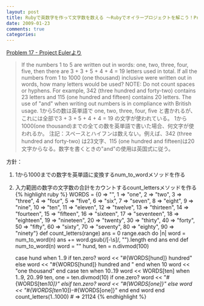 ```yaml
---
layout: post
title: Rubyで英数字を作って文字数を数える ～Rubyでオイラープロジェクトを解こう！Problem17
date: 2009-01-23
comments: true
categories:
---
```



[Problem 17 - Project Eulerより](http://projecteuler.net/index.php?section=problems&id=17)
> 
> If the numbers 1 to 5 are written out in words: one, two, three, four, five, then there are 3 + 3 + 5 + 4 + 4 = 19 letters used in total.
> If all the numbers from 1 to 1000 (one thousand) inclusive were written out in words, how many letters would be used?
> NOTE: Do not count spaces or hyphens. For example, 342 (three hundred and forty-two) contains 23 letters and 115 (one hundred and fifteen) contains 20 letters. The use of "and" when writing out numbers is in compliance with British usage.
> 1から5の数は英単語で one, two, three, four, five と書かれるが、これには全部で3 + 3 + 5 + 4 + 4 = 19 の文字が使われている。
> 1から1000(one thousand)までの全ての数を英単語で書いた場合、何文字が使われるか。
> 注記：スペースとハイフンは数えない。例えば、342 (three hundred and forty-two) は23文字、115 (one hundred and fifteen)は20文字からなる。数字を書くときの"and"の使用は英国式に従う。


方針：
1. 1から1000までの数字を英単語に変換するnum_to_wordメソッドを作る
1. 入力範囲の数字の文字数の合計をカウントするcount_lettersメソッドを作る
{% highlight ruby %}
 WORDS = {0 => "", 1 => "one", 2 => "two", 3 => "three", 4 => "four", 5 => "five", 6 => "six", 7 => "seven", 8 => "eight", 9 => "nine", 10 => "ten", 11 => "eleven", 12 => "twelve", 13 => "thirteen", 14 => "fourteen", 15 => "fifteen", 16 => "sixteen", 17 => "seventeen", 18 => "eighteen", 19 => "nineteen", 20 => "twenty", 30 => "thirty", 40 => "forty", 50 => "fifty", 60 => "sixty", 70 => "seventy", 80 => "eighty", 90 => "ninety"}
 def count_letters(range)
   ans = 0
   range.each do |n|
     word = num_to_word(n)
     ans += word.gsub(/[-\s]/, "").length
   end
   ans
 end
 def num_to_word(n)
   word = ""
   hund, ten = n.divmod(100)
  
   case hund
   when 1..9
     if ten.zero?
       word << "#{WORDS[hund]} hundred"
     else
       word << "#{WORDS[hund]} hundred and "
     end
   when 10
     word << "one thousand"
   end
   case ten
   when 10..19
     word << WORDS[ten]
   when 1..9, 20..99
     ten, one = ten.divmod(10)
     if one.zero?
       word << "#{WORDS[ten*10]}"
     elsif ten.zero?
       word << "#{WORDS[one]}"
     else
       word << "#{WORDS[ten*10]}-#{WORDS[one]}"
     end
   end
   word
 end
 count_letters(1..1000) # => 21124
{% endhighlight %}